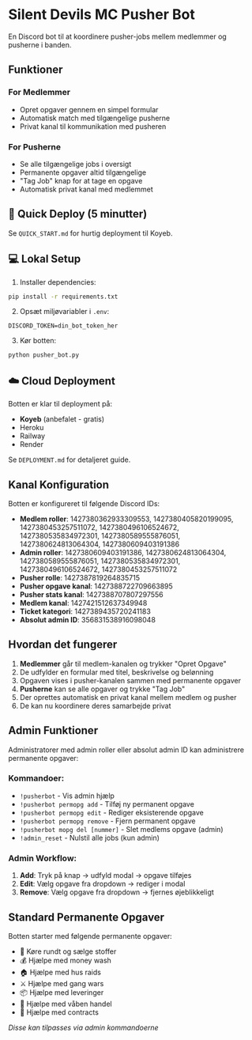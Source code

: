 # Silent Devils MC Pusher Bot

En Discord bot til at koordinere pusher-jobs mellem medlemmer og pusherne i banden.

## Funktioner

### For Medlemmer
- Opret opgaver gennem en simpel formular
- Automatisk match med tilgængelige pusherne
- Privat kanal til kommunikation med pusheren

### For Pusherne
- Se alle tilgængelige jobs i oversigt
- Permanente opgaver altid tilgængelige
- "Tag Job" knap for at tage en opgave
- Automatisk privat kanal med medlemmet

## 🚀 Quick Deploy (5 minutter)

Se `QUICK_START.md` for hurtig deployment til Koyeb.

## 💻 Lokal Setup

1. Installer dependencies:
```bash
pip install -r requirements.txt
```

2. Opsæt miljøvariabler i `.env`:
```
DISCORD_TOKEN=din_bot_token_her
```

3. Kør botten:
```bash
python pusher_bot.py
```

## ☁️ Cloud Deployment

Botten er klar til deployment på:
- **Koyeb** (anbefalet - gratis)
- Heroku
- Railway
- Render

Se `DEPLOYMENT.md` for detaljeret guide.

## Kanal Konfiguration

Botten er konfigureret til følgende Discord IDs:
- **Medlem roller**: 1427380362933309553, 1427380405820199095, 1427380453257511072, 1427380496106524672, 1427380535834972301, 1427380589555876051, 1427380624813064304, 1427380609403191386
- **Admin roller**: 1427380609403191386, 1427380624813064304, 1427380589555876051, 1427380535834972301, 1427380496106524672, 1427380453257511072
- **Pusher rolle**: 1427387819264835715
- **Pusher opgave kanal**: 1427388722709663895
- **Pusher stats kanal**: 1427388707807297556
- **Medlem kanal**: 1427421512637349948
- **Ticket kategori**: 1427389435720241183
- **Absolut admin ID**: 356831538916098048

## Hvordan det fungerer

1. **Medlemmer** går til medlem-kanalen og trykker "Opret Opgave"
2. De udfylder en formular med titel, beskrivelse og belønning
3. Opgaven vises i pusher-kanalen sammen med permanente opgaver
4. **Pusherne** kan se alle opgaver og trykke "Tag Job" 
5. Der oprettes automatisk en privat kanal mellem medlem og pusher
6. De kan nu koordinere deres samarbejde privat

## Admin Funktioner

Administratorer med admin roller eller absolut admin ID kan administrere permanente opgaver:

### Kommandoer:
- `!pusherbot` - Vis admin hjælp
- `!pusherbot permopg add` - Tilføj ny permanent opgave
- `!pusherbot permopg edit` - Rediger eksisterende opgave  
- `!pusherbot permopg remove` - Fjern permanent opgave
- `!pusherbot mopg del [nummer]` - Slet medlems opgave (admin)
- `!admin_reset` - Nulstil alle jobs (kun admin)

### Admin Workflow:
1. **Add**: Tryk på knap → udfyld modal → opgave tilføjes
2. **Edit**: Vælg opgave fra dropdown → rediger i modal
3. **Remove**: Vælg opgave fra dropdown → fjernes øjeblikkeligt

## Standard Permanente Opgaver

Botten starter med følgende permanente opgaver:
- 🚗 Køre rundt og sælge stoffer
- 💰 Hjælpe med money wash
- 🏠 Hjælpe med hus raids
- ⚔️ Hjælpe med gang wars
- 📦 Hjælpe med leveringer
- 🔫 Hjælpe med våben handel
- 🎯 Hjælpe med contracts

*Disse kan tilpasses via admin kommandoerne*
